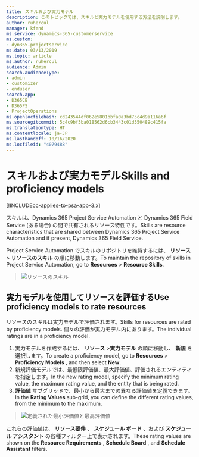 ```yaml
---
title: スキルおよび実力モデル
description: このトピックでは、スキルと実力モデルを使用する方法を説明します。
author: ruhercul
manager: kfend
ms.service: dynamics-365-customerservice
ms.custom:
- dyn365-projectservice
ms.date: 03/13/2019
ms.topic: article
ms.author: ruhercul
audience: Admin
search.audienceType:
- admin
- customizer
- enduser
search.app:
- D365CE
- D365PS
- ProjectOperations
ms.openlocfilehash: cd243544df062e5801bbfa0a3bd75c4d9a116a6f
ms.sourcegitcommit: 5c4c9bf3ba018562d6cb3443c01d550489c415fa
ms.translationtype: HT
ms.contentlocale: ja-JP
ms.lasthandoff: 10/16/2020
ms.locfileid: "4079488"
---
```

# <a name="skills-and-proficiency-models"></a><span data-ttu-id="d4624-103">スキルおよび実力モデル</span><span class="sxs-lookup"><span data-stu-id="d4624-103">Skills and proficiency models</span></span>

[!INCLUDE[cc-applies-to-psa-app-3.x](../includes/cc-applies-to-psa-app-3x.md)]

<span data-ttu-id="d4624-104">スキルは、Dynamics 365 Project Service Automation と Dynamics 365 Field Service (ある場合) の間で共有されるリソース特性です。</span><span class="sxs-lookup"><span data-stu-id="d4624-104">Skills are resource characteristics that are shared between Dynamics 365 Project Service Automation and if present, Dynamics 365 Field Service.</span></span> 

<span data-ttu-id="d4624-105">Project Service Automation でスキルのリポジトリを維持するには、 **リソース** \> **リソースのスキル** の順に移動します。</span><span class="sxs-lookup"><span data-stu-id="d4624-105">To maintain the repository of skills in Project Service Automation, go to **Resources** \> **Resource Skills**.</span></span> 

> ![リソースのスキル](media/Resource-Management-image84.png)

## <a name="use-proficiency-models-to-rate-resources"></a><span data-ttu-id="d4624-107">実力モデルを使用してリソースを評価する</span><span class="sxs-lookup"><span data-stu-id="d4624-107">Use proficiency models to rate resources</span></span>

<span data-ttu-id="d4624-108">リソースのスキルは実力モデルで評価されます。</span><span class="sxs-lookup"><span data-stu-id="d4624-108">Skills for resources are rated by proficiency models.</span></span> <span data-ttu-id="d4624-109">個々の評価が実力モデル内にあります。</span><span class="sxs-lookup"><span data-stu-id="d4624-109">The individual ratings are in a proficiency model.</span></span> 

1. <span data-ttu-id="d4624-110">実力モデルを作成するには、 **リソース** \>**実力モデル** の順に移動し、 **新規** を選択します。</span><span class="sxs-lookup"><span data-stu-id="d4624-110">To create a proficiency model, go to **Resources** \> **Proficiency Models** , and then select **New**.</span></span>
2. <span data-ttu-id="d4624-111">新規評価モデルでは、最低限評価値、最大評価値、評価されるエンティティを指定します。</span><span class="sxs-lookup"><span data-stu-id="d4624-111">In the new rating model, specify the minimum rating value, the maximum rating value, and the entity that is being rated.</span></span>
3. <span data-ttu-id="d4624-112">**評価値** サブグリッドで、最小から最大までの異なる評価値を定義できます。</span><span class="sxs-lookup"><span data-stu-id="d4624-112">In the **Rating Values** sub-grid, you can define the different rating values, from the minimum to the maximum.</span></span>

> ![定義された最小評価値と最高評価値](media/Resource-Management-image85.png)

<span data-ttu-id="d4624-114">これらの評価値は、 **リソース要件** 、 **スケジュール ボード** 、および **スケジュール アシスタント** の各種フィルター上で表示されます。</span><span class="sxs-lookup"><span data-stu-id="d4624-114">These rating values are shown on the **Resource Requirements** , **Schedule Board** , and **Schedule Assistant** filters.</span></span>

